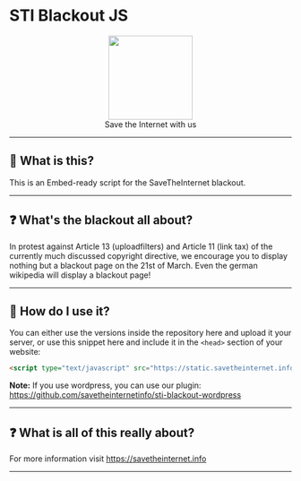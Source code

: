 # STI Blackout JS

<p align="center">
<img height="150" width="auto" src="https://i.imgur.com/SXC70FD.png" /><br>
Save the Internet with us
</p>

<hr>

## :pushpin: What is this?

This is an Embed-ready script for the SaveTheInternet blackout.

<hr>

## :question: What's the blackout all about? 

In protest against Article 13 (uploadfilters) and Article 11 (link tax) of the currently much discussed copyright directive, we encourage you to display nothing but a blackout page on the 21st of March. Even the german wikipedia will display a blackout page! 

<hr>

## :wrench: How do I use it?

You can either use the versions inside the repository here and upload it your server, or use this snippet here and include it in the `<head>` section of your website:

```HTML
<script type="text/javascript" src="https://static.savetheinternet.info/js/blackout.min.js"></script>
```

**Note:** If you use wordpress, you can use our plugin: https://github.com/savetheinternetinfo/sti-blackout-wordpress

<hr>

## :question: What is all of this really about?

For more information visit https://savetheinternet.info

<hr>
